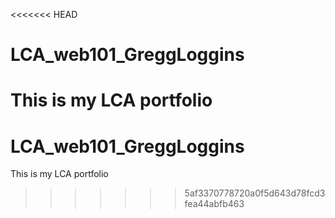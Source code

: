 <<<<<<< HEAD
# LCA_web101_GreggLoggins
This is my LCA portfolio
=======
# LCA_web101_GreggLoggins
This is my LCA portfolio
>>>>>>> 5af3370778720a0f5d643d78fcd3fea44abfb463
